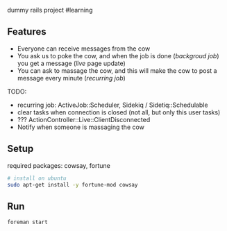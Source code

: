 dummy rails project #learning

## Features
- Everyone can receive messages from the cow
- You ask us to poke the cow,
  and when the job is done (_backgroud job_)
  you get a message (_live_ page update)
- You can ask to massage the cow,
  and this will make the cow to post a message 
  every minute (_recurring job_)

TODO: 
- recurring job: ActiveJob::Scheduler, Sidekiq / Sidetiq::Schedulable
- clear tasks when connection is closed (not all, but only this user tasks)
- ??? ActionController::Live::ClientDisconnected
- Notify when someone is massaging the cow

## Setup
required packages: cowsay, fortune

```bash
# install on ubuntu
sudo apt-get install -y fortune-mod cowsay
```

## Run
`foreman start`